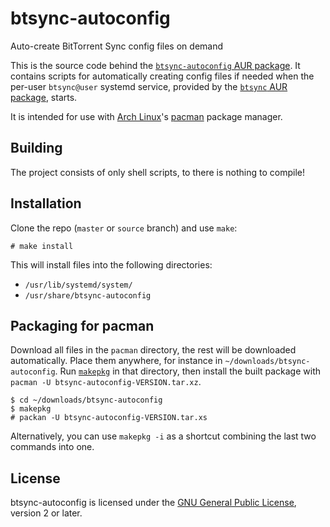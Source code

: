 btsync-autoconfig
=================
Auto-create BitTorrent Sync config files on demand

This is the source code behind the [`btsync-autoconfig` AUR package][aur]. It
contains scripts for automatically creating config files if needed when the
per-user `btsync@user` systemd service, provided by the [`btsync` AUR
package][aur-btsync], starts.

It is intended for use with [Arch Linux][arch]'s [pacman][pacman] package
manager.

Building
--------

The project consists of only shell scripts, to there is nothing to
compile!

Installation
------------

Clone the repo (`master` or `source` branch) and use `make`:

    # make install

This will install files into the following directories:

 - `/usr/lib/systemd/system/`
 - `/usr/share/btsync-autoconfig`

Packaging for pacman
--------------------

Download all files in the `pacman` directory, the rest will be
downloaded automatically. Place them anywhere, for instance in
`~/downloads/btsync-autoconfig`. Run [`makepkg`][makepkg] in that
directory, then install the built package with `pacman -U
btsync-autoconfig-VERSION.tar.xz`.

    $ cd ~/downloads/btsync-autoconfig
    $ makepkg
    # packan -U btsync-autoconfig-VERSION.tar.xs

Alternatively, you can use `makepkg -i` as a shortcut combining the last two
commands into one.


License
-------

btsync-autoconfig is licensed under the [GNU General Public License][gpl-home],
version 2 or later.


[arch]: https://www.archlinux.org
[aur]: https://aur.archlinux.org/packages/btsync-autoconfig
[aur-btsync]: https://aur.archlinux.org/packages/btsync
[btsync]: http://labs.bittorrent.com/experiments/sync.html
[gpl-home]: http://www.gnu.org/licenses/
[makepkg]: https://wiki.archlinux.org/index.php/Makepkg
[pacman]: https://wiki.archlinux.org/index.php/Pacman
